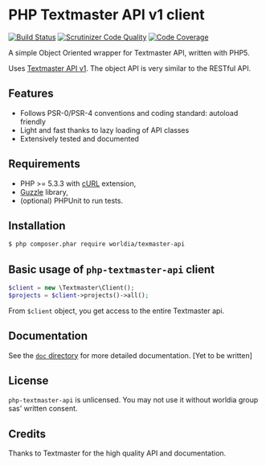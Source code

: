 # PHP Textmaster API v1 client

[![Build Status](https://api.travis-ci.com/worldia/textmaster-api.svg?token=4dDhVzWiZtpfbs4qv8Fs&branch=master)](https://travis-ci.com/worldia/php-textmaster-api) [![Scrutinizer Code Quality](https://scrutinizer-ci.com/g/worldia/textmaster-api/badges/quality-score.png?b=master&s=5eb2f3076cee19862c32136126712889f1740df8)](https://scrutinizer-ci.com/g/worldia/textmaster-api/?branch=master) [![Code Coverage](https://scrutinizer-ci.com/g/worldia/textmaster-api/badges/coverage.png?b=master&s=5eb2f3076cee19862c32136126712889f1740df8)](https://scrutinizer-ci.com/g/worldia/textmaster-api/?branch=master)

A simple Object Oriented wrapper for Textmaster API, written with PHP5.

Uses [Textmaster API v1](https://www.textmaster.com/documentation). The object API is very similar to the RESTful API.

## Features

* Follows PSR-0/PSR-4 conventions and coding standard: autoload friendly
* Light and fast thanks to lazy loading of API classes
* Extensively tested and documented

## Requirements

* PHP >= 5.3.3 with [cURL](http://php.net/manual/en/book.curl.php) extension,
* [Guzzle](https://github.com/guzzle/guzzle) library,
* (optional) PHPUnit to run tests.

## Installation

```sh
$ php composer.phar require worldia/texmaster-api
```

## Basic usage of `php-textmaster-api` client

```php
$client = new \Textmaster\Client();
$projects = $client->projects()->all();
```

From `$client` object, you get access to the entire Textmaster api.

## Documentation

See the [`doc` directory](doc/) for more detailed documentation. [Yet to be written]

## License

`php-textmaster-api` is unlicensed. You may not use it without worldia group sas' written consent.

## Credits

Thanks to Textmaster for the high quality API and documentation.
